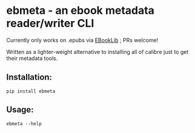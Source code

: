 # ebmeta - an ebook metadata reader/writer CLI

Currently only works on .epubs via [EBookLib](https://github.com/aerkalov/ebooklib/) ; PRs welcome!

Written as a lighter-weight alternative to installing all of calibre just to get their metadata tools.

## Installation:

`pip install ebmeta`

## Usage:

`ebmeta --help`
